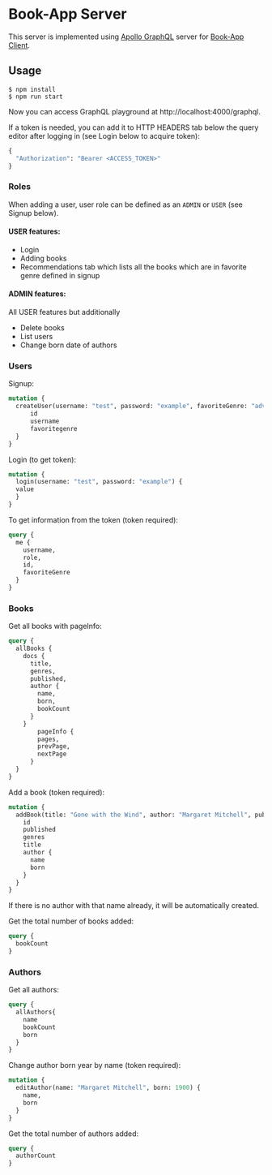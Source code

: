 # Book-App Server

This server is implemented using [Apollo GraphQL](/https://www.apollographql.com/) server for [Book-App Client](/BookApp/bookclient).

## Usage

```
$ npm install
$ npm run start
```

Now you can access GraphQL playground at http://localhost:4000/graphql.

If a token is needed, you can add it to HTTP HEADERS tab below the query editor after logging in (see Login below to acquire token):

```graphql
{
  "Authorization": "Bearer <ACCESS_TOKEN>"
}
```
  
### Roles

When adding a user, user role can be defined as an `ADMIN` or `USER` (see Signup below). 

#### USER features:
- Login
- Adding books
- Recommendations tab which lists all the books which are in favorite genre defined in signup

#### ADMIN features:
 
All USER features but additionally

 - Delete books
 - List users
 - Change born date of authors

### Users

Signup:

```graphql  
mutation { 
  createUser(username: "test", password: "example", favoriteGenre: "adventure", role: "USER", ) {
      id
      username
      favoritegenre
  }
}
```

Login (to get token):

```graphql
mutation {
  login(username: "test", password: "example") {
  value 
  }
}
```

To get information from the token (token required):

```graphql
query {
  me {
    username,
    role,
    id, 
    favoriteGenre
  }
}
```

### Books

Get all books with pageInfo:

```graphql
query {
  allBooks {
    docs {
      title, 
      genres, 
      published,
      author {
        name, 
        born, 
        bookCount
      }
    }
    	pageInfo {
        pages, 
        prevPage, 
        nextPage
      }
  }
}
```

Add a book (token required):

```graphql
mutation {
  addBook(title: "Gone with the Wind", author: "Margaret Mitchell", published: 1936, genres: "Romance") {
  	id
  	published
  	genres
  	title
  	author {
      name
      born
    }
  }
}
```
If there is no author with that name already, it will be automatically created.

Get the total number of books added:

```graphql
query {
  bookCount
}
```

### Authors

Get all authors:

```graphql
query {
  allAuthors{
    name
    bookCount
    born
  }
}
```

Change author born year by name (token required):

```graphql
mutation {
  editAuthor(name: "Margaret Mitchell", born: 1900) {
    name,
    born
  }
}
```


Get the total number of authors added:

```graphql
query {
  authorCount
}

